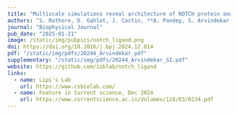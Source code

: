 ```yaml
---
title: "Multiscale simulations reveal architecture of NOTCH protein and ligand specific features"
authors: "S. Rathore, D. Gahlot, J. Castin, **A. Pandey, S. Arvindekar, S. Viswanath**, L. Thukral"
journal: "Biophysical Journal"
pub_date: "2025-01-21"
image: /static/img/pubpics/notch_ligand.png
doi: https://doi.org/10.1016/j.bpj.2024.12.014
pdf: "/static/img/pdfs/20244_Arvindekar.pdf"
supplementary: "/static/img/pdfs/20244_Arvindekar_SI.pdf" 
website: https://github.com/isblab/notch_ligand
links:
  - name: Lipi's Lab
    url: https://www.csbiolab.com/
  - name: Feature in Current science, Dec 2024
    url: https://www.currentscience.ac.in/Volumes/128/03/0234.pdf
---
```

